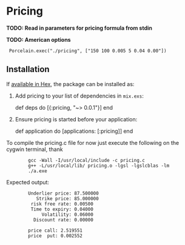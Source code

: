 # Pricing

**TODO: Read in parameters for pricing formula from stdin**

**TODO: American options**
 
```
 Porcelain.exec("./pricing", ["150 100 0.005 5 0.04 0.00"])
```

## Installation

If [available in Hex](https://hex.pm/docs/publish), the package can be installed as:

  1. Add pricing to your list of dependencies in `mix.exs`:

        def deps do
          [{:pricing, "~> 0.0.1"}]
        end

  2. Ensure pricing is started before your application:

        def application do
          [applications: [:pricing]]
        end


To compile the pricing.c file for now just execute the following on the cygwin terminal, thank 

```
		gcc -Wall -I/usr/local/include -c pricing.c
		g++ -L/usr/local/lib/ pricing.o -lgsl -lgslcblas -lm
		./a.exe
```
Expected output:

```
		Underlier price: 87.500000
		   Strike price: 85.000000
		 risk free rate: 0.00500
		 Time to expiry: 0.04000
		     Volatility: 0.06000
		  Discount rate: 0.00000

		price call: 2.519551
		price  put: 0.002552
```